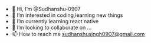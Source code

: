 - 👋 Hi, I’m @Sudhanshu-0907
- 👀 I’m interested in coding,learning new things
- 🌱 I’m currently learning react native
- 💞️ I’m looking to collaborate on ...
- 📫 How to reach me sudhanshusingh0907@gmail.com

<!---
Sudhanshu-0907/Sudhanshu-0907 is a ✨ special ✨ repository because its `README.md` (this file) appears on your GitHub profile.
You can click the Preview link to take a look at your changes.
--->
